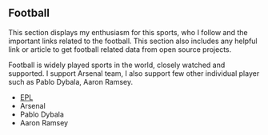 ## Football

This section displays my enthusiasm for this sports, who I follow and the important links related to the football. This section also includes any helpful link or article to get football related data from open source projects.

Football is widely played sports in the world, closely watched and supported. I support Arsenal team, I also support few other individual player such as Pablo Dybala, Aaron Ramsey.

+ [EPL](epl.md)
+ Arsenal
+ Pablo Dybala
+ Aaron Ramsey